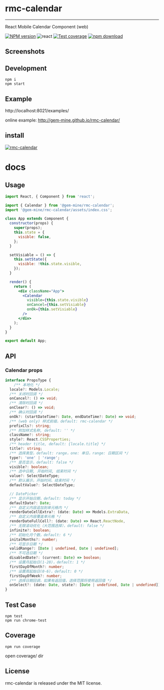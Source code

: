 # rmc-calendar
---

React Mobile Calendar Component (web)


[![NPM version][npm-image]][npm-url]
![react](https://img.shields.io/badge/react-%3E%3D_15.2.0-green.svg)
[![Test coverage][coveralls-image]][coveralls-url]
[![npm download][download-image]][download-url]

[npm-image]: http://img.shields.io/npm/v/@gem-mine/rmc-calendar.svg?style=flat-square
[npm-url]: http://npmjs.org/package/@gem-mine/rmc-calendar
[travis-image]: https://img.shields.io/travis/@gem-mine/rmc-calendar.svg?style=flat-square
[travis-url]: https://travis-ci.org/@gem-mine/rmc-calendar
[coveralls-image]: https://img.shields.io/coveralls/@gem-mine/rmc-calendar.svg?style=flat-square
[coveralls-url]: https://coveralls.io/r/@gem-mine/rmc-calendar?branch=master
[node-image]: https://img.shields.io/badge/node.js-%3E=_0.10-green.svg?style=flat-square
[node-url]: http://nodejs.org/download/
[download-image]: https://img.shields.io/npm/dm/@gem-mine/rmc-calendar.svg?style=flat-square
[download-url]: https://npmjs.org/package/@gem-mine/rmc-calendar

## Screenshots

<!-- <img src="https://os.alipayobjects.com/rmsportal/fOaDvpIJukLYznc.png" width="288"/> -->


## Development

```
npm i 
npm start
```

## Example

http://localhost:8021/examples/

online example: http://gem-mine.github.io/rmc-calendar/

## install

[![rmc-calendar](https://nodei.co/npm/@gem-mine/rmc-calendar.png)](https://npmjs.org/package/@gem-mine/rmc-calendar)


# docs

## Usage
```jsx
import React, { Component } from 'react';

import { Calendar } from '@gem-mine/rmc-calendar';
import '@gem-mine/rmc-calendar/assets/index.css';

class App extends Component {
  constructor(props) {
    super(props);
    this.state = {
      visible: false,
    };
  }

  setVisiable = () => {
    this.setState({
      visible: !this.state.visible,
    });
  }

  render() {
    return (
      <div className="App">
        <Calendar
          visible={this.state.visible}
          onCancel={this.setVisiable}
          onOk={this.setVisiable}
        />
      </div>
    );
  }
}

export default App;
```

## API

### Calendar props
```ts
interface PropsType {
    /** 本地化 */
  locale?: Models.Locale;
  /** 关闭时回调 */
  onCancel?: () => void;
  /** 清除时回调 */
  onClear?: () => void;
  /** 确认时回调 */
  onOk?: (startDateTime?: Date, endDateTime?: Date) => void;
  /** (web only) 样式前缀，default: rmc-calendar */
  prefixCls?: string;
  /** 附加样式名称, default: '' */
  className?: string;
  style?: React.CSSProperties;
  /** header title, default: {locale.title} */
  title?: string;
  /** 选择类型，default: range，one: 单日，range: 日期区间 */
  type?: 'one' | 'range';
  /** 是否显示，default: false */
  visible?: boolean;
  /** 选中日期, 开始时间, 结束时间 */
  value?: SelectDateType;
  /** 默认展示，开始时间、结束时间 */
  defaultValue?: SelectDateType;

  // DatePicker
  /** 显示开始日期，default: today */
  defaultDate?: Date;
  /** 自定义内容追加到单元格内 */
  renderDateCellExtra?: (date: Date) => Models.ExtraData,
  /** 自定义内容覆盖单元格 */
  renderDateFullCell?: (date: Date) => React.ReactNode,
  /** 无限滚动优化（大范围选择），default: false */
  infinite?: boolean;
  /** 初始化月个数，default: 6 */
  initalMonths?: number;
  /** 可显示日期 */
  validRange?: [Date | undefined, Date | undefined];
  /** 不可选日期 */
  disabledDate?: (current: Date) => boolean;
  /** 设置月起始日(1-28)，default: 1 */
  firstDayOfMonth?: number;
  /** 设置周起始日(0-6)，default: 0 */
  firstDayOfWeek?: number;
  /** 选择日期回调，如果有返回值，选择范围将使用返回值 */
  onSelect?: (date: Date, state?: [Date | undefined, Date | undefined]) => SelectDateType | void;
}
```

## Test Case

```
npm test
npm run chrome-test
```

## Coverage

```
npm run coverage
```

open coverage/ dir

## License

rmc-calendar is released under the MIT license.
